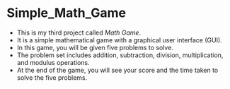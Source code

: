 # Simple_Math_Game

- This is my third project called *Math Game*.
- It is a simple mathematical game with a graphical user interface (GUI).
- In this game, you will be given five problems to solve.
- The problem set includes addition, subtraction, division, multiplication, and modulus operations.
-  At the end of the game, you will see your score and the time taken to solve the five problems.
